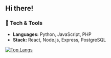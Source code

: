 ## Hi there!
### 🔧 Tech & Tools  
- **Languages:** Python, JavaScript, PHP
- **Stack:** React, Node.js, Express, PostgreSQL  

[![Top Langs](https://github-readme-stats.vercel.app/api/top-langs/?username=vougioukakis)](https://github.com/anuraghazra/github-readme-stats&hide=jupyter)
